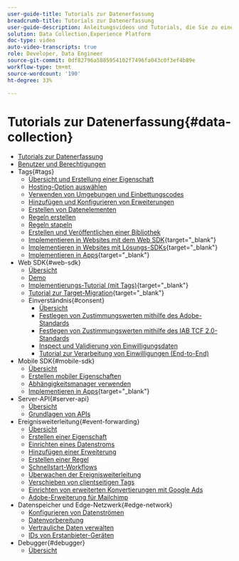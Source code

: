 ```yaml
---
user-guide-title: Tutorials zur Datenerfassung
breadcrumb-title: Tutorials zur Datenerfassung
user-guide-description: Anleitungsvideos und Tutorials, die Sie zu einem Power-User der Datenerfassung in Experience Platform machen.
solution: Data Collection,Experience Platform
doc-type: video
auto-video-transcripts: true
role: Developer, Data Engineer
source-git-commit: 0df82796a5885954102f7496fa043c0f3ef4b89e
workflow-type: tm+mt
source-wordcount: '190'
ht-degree: 33%

---
```



# Tutorials zur Datenerfassung{#data-collection}

+ [Tutorials zur Datenerfassung](overview.md)
+ [Benutzer und Berechtigungen](admin/users-and-permissions.md)
+ Tags{#tags}
   + [Übersicht und Erstellung einer Eigenschaft](tags/create-a-property.md)
   + [Hosting-Option auswählen](tags/choose-a-hosting-option.md)
   + [Verwenden von Umgebungen und Einbettungscodes](tags/use-environments-and-embed-codes.md)
   + [Hinzufügen und Konfigurieren von Erweiterungen](tags/add-and-configure-extensions.md)
   + [Erstellen von Datenelementen](tags/create-data-elements.md)
   + [Regeln erstellen](tags/build-rules.md)
   + [Regeln stapeln](tags/stack-rules.md)
   + [Erstellen und Veröffentlichen einer Bibliothek](tags/build-and-publish-a-library.md)
   + [Implementieren in Websites mit dem Web SDK](https://experienceleague.adobe.com/docs/platform-learn/implement-web-sdk/overview.html?lang=de){target="_blank"}
   + [Implementieren in Websites mit Lösungs-SDKs](https://experienceleague.adobe.com/docs/platform-learn/implement-in-websites/overview.html?lang=de){target="_blank"}
   + [Implementieren in Apps](https://experienceleague.adobe.com/docs/platform-learn/implement-mobile-sdk/overview.html?lang=de){target="_blank"}
+ Web SDK{#web-sdk}
   + [Übersicht](web-sdk/overview.md)
   + [Demo](web-sdk/demo.md)
   + [Implementierungs-Tutorial (mit Tags)](https://experienceleague.adobe.com/docs/platform-learn/implement-web-sdk/overview.html?lang=de){target="_blank"}
   + [Tutorial zur Target-Migration](https://experienceleague.adobe.com/docs/platform-learn/migrate-target-to-websdk/introduction.html?lang=de){target="_blank"}
   + Einverständnis{#consent}
      + [Übersicht](web-sdk/consent/overview.md)
      + [Festlegen von Zustimmungswerten mithilfe des Adobe-Standards](web-sdk/consent/set-consent-adobe.md)
      + [Festlegen von Zustimmungswerten mithilfe des IAB TCF 2.0-Standards](web-sdk/consent/set-consent-iab.md)
      + [Inspect und Validierung von Einwilligungsdaten](web-sdk/consent/inspect.md)
      + [Tutorial zur Verarbeitung von Einwilligungen (End-to-End)](web-sdk/consent/tutorial.md)
+ Mobile SDK{#mobile-sdk}
   + [Übersicht](mobile-sdk/overview.md)
   + [Erstellen mobiler Eigenschaften](mobile-sdk/create-mobile-properties.md)
   + [Abhängigkeitsmanager verwenden](mobile-sdk/use-dependency-managers.md)
   + [Implementieren in Apps](https://experienceleague.adobe.com/docs/platform-learn/implement-mobile-sdk/overview.html?lang=de){target="_blank"}
+ Server-API{#server-api}
   + [Übersicht](server-api/overview.md)
   + [Grundlagen von APIs](server-api/introduction.md)
+ Ereignisweiterleitung{#event-forwarding}
   + [Übersicht](event-forwarding/overview.md)
   + [Erstellen einer Eigenschaft](event-forwarding/create-a-property.md)
   + [Einrichten eines Datenstroms](event-forwarding/set-up-a-datastream.md)
   + [Hinzufügen einer Erweiterung](event-forwarding/add-an-extension.md)
   + [Erstellen einer Regel](event-forwarding/create-a-rule.md)
   + [Schnellstart-Workflows](event-forwarding/quick-start-workflows.md)
   + [Überwachen der Ereignisweiterleitung](event-forwarding/monitor.md)
   + [Verschieben von clientseitigen Tags](event-forwarding/consider-moving-tags.md)
   + [Einrichten von erweiterten Konvertierungen mit Google Ads](event-forwarding/set-up-google-ads-enhanced-conversions.md)
   + [Adobe-Erweiterung für Mailchimp](event-forwarding/adobe-extension-for-mailchimp.md)
+ Datenspeicher und Edge-Netzwerk{#edge-network}
   + [Konfigurieren von Datenströmen](edge/configure-datastreams.md)
   + [Datenvorbereitung](edge/data-prep.md)
   + [Vertrauliche Daten verwalten](edge/manage-sensitive-data-in-datastreams.md)
   + [IDs von Erstanbieter-Geräten](edge/generate-first-party-device-ids.md)
+ Debugger{#debugger}
   + [Übersicht](debugger/overview.md)
